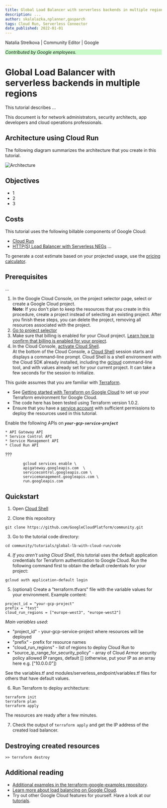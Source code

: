 ```yaml
---
title: Global Load Balancer with serverless backends in multiple regions
description: ...
author: skalolazka,nplanner,gasparch
tags: Cloud Run, Serverless Connector
date_published: 2022-01-01
---
```


Natalia Strelkova | Community Editor | Google
<p style="background-color:#CAFACA;"><i>Contributed by Google employees.</i></p>

# Global Load Balancer with serverless backends in multiple regions

This tutorial describes ...

This document is for network administrators, security architects, app developers and cloud operations professionals.

## Architecture using Cloud Run 

The following diagram summarizes the architecture that you create in this tutorial.

![Architecture](./image1.png)

## Objectives

* 1
* 2
* 3

## Costs

This tutorial uses the following billable components of Google Cloud:

* [Cloud Run](https://cloud.google.com/run/pricing)
* [HTTP(S) Load Balancer with Serverless NEGs](https://cloud.google.com/vpc/network-pricing)
...

To generate a cost estimate based on your projected usage, use the [pricing calculator](https://cloud.google.com/products/calculator).

## Prerequisites

...
1. In the Google Cloud Console, on the project selector page, select or create a Google Cloud project. \
**Note**: If you don't plan to keep the resources that you create in this procedure, create a project instead of selecting an existing project. After you finish these steps, you can delete the project, removing all resources associated with the project.
2. [Go to project selector](https://console.cloud.google.com/projectselector2/home/dashboard)
3. Make sure that billing is enabled for your Cloud project. [Learn how to confirm that billing is enabled for your project](https://cloud.google.com/billing/docs/how-to/modify-project).
4. In the Cloud Console, [activate Cloud Shell](https://console.cloud.google.com/?cloudshell=true). \
At the bottom of the Cloud Console, a [Cloud Shell](https://cloud.google.com/shell/docs/features) session starts and displays a command-line prompt. Cloud Shell is a shell environment with the Cloud SDK already installed, including the [gcloud](https://cloud.google.com/sdk/gcloud) command-line tool, and with values already set for your current project. It can take a few seconds for the session to initialize.

This guide assumes that you are familiar with [Terraform](https://cloud.google.com/docs/terraform).

* See [Getting started with Terraform on Google Cloud](https://cloud.google.com/community/tutorials/getting-started-on-gcp-with-terraform) to set up your Terraform environment for Google Cloud.
* The code here has been tested using Terraform version 1.0.2.
* Ensure that you have a [service account](https://cloud.google.com/iam/docs/creating-managing-service-accounts) with sufficient permissions to deploy the resources used in this tutorial.

Enable the following APIs on <strong><code><em>your-gcp-service-project</em></code></strong>

    * API Gateway API
    * Service Control API
    * Service Management API
    * Cloud Run API
???

            gcloud services enable \
            apigateway.googleapis.com  \
            servicecontrol.googleapis.com \
            servicemanagement.googleapis.com \
            run.googleapis.com

## Quickstart

1. Open [Cloud Shell](https://console.cloud.google.com/cloudshell)

2. Clone this repository
```
git clone https://github.com/GoogleCloudPlatform/community.git
```
3. Go to the tutorial code directory:
```
cd community/tutorials/global-lb-with-cloud-run/code
```
4. <i>If you aren't using Cloud Shell</i>, this tutorial uses the default application credentials for Terraform authentication to Google Cloud. Run the following command first to obtain the default credentials for your project:
```
gcloud auth application-default login
```
5. (optional) Create a "terraform.tfvars" file with the variable values for your environment. Example content:
```
project_id = "your-gcp-project"
prefix = "test"
cloud_run_regions = ["europe-west3", "europe-west2"]
```
<i>Main variables used</i>:

- "project_id" - your-gcp-service-project where resources will be deployed
- "prefix" - prefix for resource names
- "cloud_run_regions" - list of regions to deploy Cloud Run to
- "source_ip_range_for_security_policy" - array of Cloud Armor security policy allowed IP ranges, default [] (otherwise, put your IP as an array here e.g. ["10.0.0.0"])

See the variables.tf and modules/serverless_endpoint/variables.tf files for others that have default values.

6. Run Terraform to deploy architecture:
```
terraform init
terraform plan
terraform apply
```
The resources are ready after a few minutes.

7. Check the output of ```terraform apply``` and get the IP address of the created load balancer.

## Destroying created resources
```
>> terraform destroy
```

## Additional reading
* [Additional examples in the terraform-google-examples repository](https://github.com/GoogleCloudPlatform/terraform-google-examples).
* [Learn more about load balancing on Google Cloud](https://cloud.google.com/compute/docs/load-balancing).
* Try out other Google Cloud features for yourself. Have a look at our [tutorials](https://cloud.google.com/docs/tutorials).
